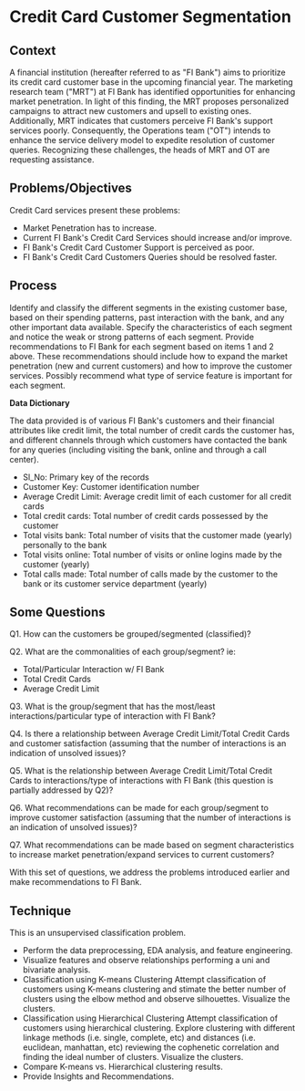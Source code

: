 # Credit Card Customer Segmentation

## Context
A financial institution (hereafter referred to as "FI Bank") aims to prioritize its credit card customer base in the upcoming financial year. The marketing research team ("MRT") at FI Bank has identified opportunities for enhancing market penetration. In light of this finding, the MRT proposes personalized campaigns to attract new customers and upsell to existing ones. Additionally, MRT indicates that customers perceive FI Bank's support services poorly. Consequently, the Operations team ("OT") intends to enhance the service delivery model to expedite resolution of customer queries. Recognizing these challenges, the heads of MRT and OT are requesting assistance.

## Problems/Objectives
Credit Card services present these problems:

- Market Penetration has to increase.
- Current FI Bank's Credit Card Services should increase and/or improve.
- FI Bank's Credit Card Customer Support is perceived as poor.
- FI Bank's Credit Card Customers Queries should be resolved faster.

## Process
Identify and classify the different segments in the existing customer base, based on their spending patterns, past interaction with the bank, and any other important data available.
Specify the characteristics of each segment and notice the weak or strong patterns of each segment.
Provide recommendations to FI Bank for each segment based on items 1 and 2 above. These recommendations should include how to expand the market penetration (new and current customers) and how to improve the customer services. Possibly recommend what type of service feature is important for each segment.

**Data Dictionary**

The data provided is of various FI Bank's customers and their financial attributes like credit limit, the total number of credit cards the customer has, and different channels through which customers have contacted the bank for any queries (including visiting the bank, online and through a call center).

- Sl_No: Primary key of the records
- Customer Key: Customer identification number
- Average Credit Limit: Average credit limit of each customer for all credit cards
- Total credit cards: Total number of credit cards possessed by the customer
- Total visits bank: Total number of visits that the customer made (yearly) personally to the bank
- Total visits online: Total number of visits or online logins made by the customer (yearly)
- Total calls made: Total number of calls made by the customer to the bank or its customer service department (yearly)

## **Some Questions**

Q1. How can the customers be grouped/segmented (classified)?

Q2. What are the commonalities of each group/segment? ie:
- Total/Particular Interaction w/ FI Bank
- Total Credit Cards
- Average Credit Limit
  
Q3. What is the group/segment that has the most/least interactions/particular type of interaction with FI Bank?

Q4. Is there a relationship between Average Credit Limit/Total Credit Cards and customer satisfaction (assuming that the number of interactions is an indication of unsolved issues)?

Q5. What is the relationship between Average Credit Limit/Total Credit Cards to interactions/type of interactions with FI Bank (this question is partially addressed by Q2)?

Q6. What recommendations can be made for each group/segment to improve customer satisfaction (assuming that the number of interactions is an indication of unsolved issues)?

Q7. What recommendations can be made based on segment characteristics to increase market penetration/expand services to current customers?

With this set of questions, we address the problems introduced earlier and make recommendations to FI Bank.

## Technique
This is an unsupervised classification problem. 
- Perform the data preprocessing, EDA analysis, and feature engineering.
- Visualize features and observe relationships performing a uni and bivariate analysis.
- Classification using K-means Clustering
  Attempt classification of customers using K-means clustering and stimate the better number of clusters using the elbow method and observe silhouettes. Visualize the clusters.
- Classification using Hierarchical Clustering
  Attempt classification of customers using hierarchical clustering. Explore clustering with different linkage methods (i.e. single, complete, etc) and distances (i.e. euclidean, manhattan, etc) reviewing the cophenetic correlation and finding the ideal number of clusters. Visualize the clusters.
- Compare K-means vs. Hierarchical clustering results.
- Provide Insights and Recommendations.


